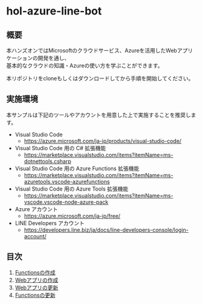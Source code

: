 # hol-azure-line-bot
## 概要
本ハンズオンではMicrosoftのクラウドサービス、Azureを活用したWebアプリケーションの開発を通し、  
基本的なクラウドの知識・Azureの使い方を学ぶことができます。  
  
本リポジトリをcloneもしくはダウンロードしてから手順を開始してください。

## 実施環境
本サンプルは下記のツールやアカウントを用意した上で実施することを推奨します。
- Visual Studio Code
    - https://azure.microsoft.com/ja-jp/products/visual-studio-code/
- Visual Studio Code 用の C# 拡張機能
    - https://marketplace.visualstudio.com/items?itemName=ms-dotnettools.csharp
- Visual Studio Code 用の Azure Functions 拡張機能
    - https://marketplace.visualstudio.com/items?itemName=ms-azuretools.vscode-azurefunctions
- Visual Studio Code 用の Azure Tools 拡張機能
    - https://marketplace.visualstudio.com/items?itemName=ms-vscode.vscode-node-azure-pack
- Azure アカウント
    - https://azure.microsoft.com/ja-jp/free/
- LINE Developers アカウント
    - https://developers.line.biz/ja/docs/line-developers-console/login-account/

## 目次
1. [Functionsの作成](./docs/functions-create.md)
1. [Webアプリの作成](./docs/web-create.md)
1. [Webアプリの更新](./docs/web-update.md)
1. [Functionsの更新](./docs/functions-update.md)
